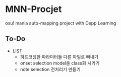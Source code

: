 # MNN-Procjet
osu! mania auto-mapping project with Depp Learning 

## To-Do
- LIST
  - 하드코딩한 파라미터들 다른 파일로 빼내기
  - onset selection model을 class화 시키기
  - note selection 전처리기 만들기 
